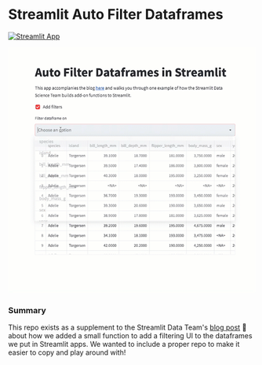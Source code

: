 # Streamlit Auto Filter Dataframes

[![Streamlit App](https://static.streamlit.io/badges/streamlit_badge_black_white.svg)](https://st-filter-dataframe.streamlitapp.com/)

![Demo](filter_auto_capture.gif)

### Summary

This repo exists as a supplement to the Streamlit Data Team's [blog post](https://blog.streamlit.io/auto-generate-a-dataframe-filtering-ui-in-streamlit-with-filter_dataframe/) 🎉 about how we added a small function to add a filtering UI to the dataframes we put in Streamlit apps. We wanted to include a proper repo to make it easier to copy and play around with!


